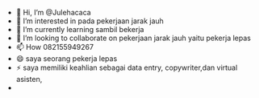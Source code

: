 - 👋 Hi, I’m @Julehacaca
- 👀 I’m interested in pada pekerjaan jarak jauh
- 🌱 I’m currently learning sambil bekerja
- 💞️ I’m looking to collaborate on pekerjaan jarak jauh yaitu pekerja lepas
- 📫 How 082155949267
- 😄 saya seorang pekerja lepas
- ⚡ saya memiliki keahlian sebagai data entry, copywriter,dan  virtual asisten,
- 

<!---
Julehacaca/Julehacaca is a ✨ special ✨ repository because its `README.md` (this file) appears on your GitHub profile.
You can click the Preview link to take a look at your changes.
--->
